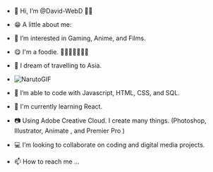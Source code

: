 - 👋 Hi, I’m @David-WebD 🏳️‍🌈
- 😁 A little about me:
- 👀 I’m interested in Gaming, Anime, and Films.
- 😋 I'm a foodie. 🍒🍓🥝🍌🍅🍑🍍
- 🏯 I dream of travelling to Asia.
- ![NarutoGIF](https://user-images.githubusercontent.com/116492300/236642065-ec547f9d-8882-4292-b54b-a10f5dc3a57e.gif)


- 🌱 I’m able to code with Javascript, HTML, CSS, and SQL.
- 🏫 I'm currently learning React.
- 📷 Using Adobe Creative Cloud. I create many things.  (Photoshop, Illustrator, Animate , and Premier Pro )
- 💻 I’m looking to collaborate on coding and digital media projects.
- 📫 How to reach me ...

<!---
David-WebD/David-WebD is a ✨ special ✨ repository because its `README.md` (this file) appears on your GitHub profile.
You can click the Preview link to take a look at your changes.
--->
